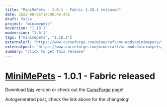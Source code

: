 ```yaml
---
title: "MiniMePets - 1.0.1 - Fabric 1.18.1 released"
date: 2022-08-05T14:08:40.47Z
draft: false
project: "minimepets"
mcversion: "1.18.1"
modversion: "1.0.1"
tags: ["minimepets", "1.18.1"]
externalurl: "https://www.curseforge.com/minecraft/mc-mods/minimepets/files/3919413"
externalpost: "https://www.curseforge.com/minecraft/mc-mods/minimepets/files/3919413"
summary: "Click to get this release"
---
```

# [MiniMePets](/project/minimepets) - 1.0.1 - Fabric released
Download [this](https://www.curseforge.com/minecraft/mc-mods/minimepets/files/3919413) version or check out the [CurseForge](https://www.curseforge.com/minecraft/mc-mods/minimepets) page!

Autogenerated post, check the link above for the changelog!
